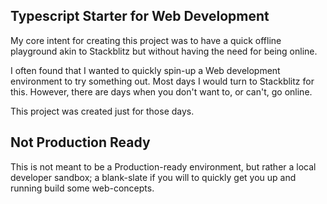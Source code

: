 ## Typescript Starter for Web Development

My core intent for creating this project was to have a quick offline playground akin to Stackblitz but without having the need for being online.

I often found that I wanted to quickly spin-up a Web development environment to try something out. Most days I would turn to Stackblitz for this. However, there are days when you don't want to, or can't, go online.

This project was created just for those days.

## Not Production Ready

This is not meant to be a Production-ready environment, but rather a local developer sandbox; a blank-slate if you will to quickly get you up and running build some web-concepts.
